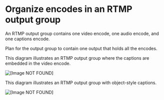 # Organize encodes in an RTMP output group<a name="design-rtmp-package"></a>

An RTMP output group contains one video encode, one audio encode, and one captions encode\.

Plan for the output group to contain one output that holds all the encodes\. 

This diagram illustrates an RTMP output group where the captions are embedded in the video encode\.

![\[Image NOT FOUND\]](http://docs.aws.amazon.com/medialive/latest/ug/images/output1-non-abr-Ve-A.png)

This diagram illustrates an RTMP output group with object\-style captions\. 

![\[Image NOT FOUND\]](http://docs.aws.amazon.com/medialive/latest/ug/images/output2-non-abr-VAC.png)